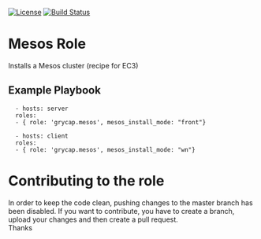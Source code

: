 [![License](https://img.shields.io/badge/license-Apache%202-blue.svg)](https://www.apache.org/licenses/LICENSE-2.0)
[![Build Status](https://travis-ci.org/grycap/ansible-role-mesos.svg?branch=master)](https://travis-ci.org/grycap/ansible-role-mesos)

Mesos Role
==========

Installs a Mesos cluster (recipe for EC3)

Example Playbook
----------------
```
  - hosts: server
  roles:
  - { role: 'grycap.mesos', mesos_install_mode: "front"}
```
```
  - hosts: client
  roles:
  - { role: 'grycap.mesos', mesos_install_mode: "wn"}
```

Contributing to the role
========================
In order to keep the code clean, pushing changes to the master branch has been disabled. If you want to contribute, you have to create a branch, upload your changes and then create a pull request.  
Thanks
